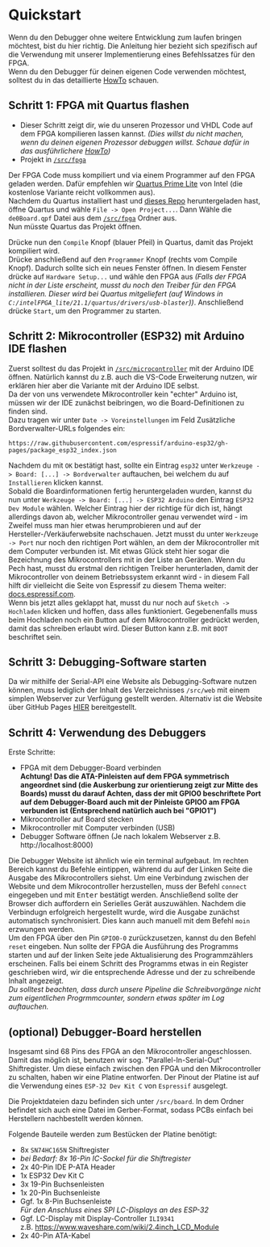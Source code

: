 # Quickstart

Wenn du den Debugger ohne weitere Entwicklung zum laufen bringen möchtest, bist du hier richtig. Die Anleitung hier bezieht sich spezifisch auf die Verwendung mit unserer Implementierung eines Befehlssatzes für den FPGA.  
Wenn du den Debugger für deinen eigenen Code verwenden möchtest, solltest du in das detaillierte [HowTo](/docs/HowTo) schauen.

## Schritt 1: FPGA mit Quartus flashen
- Dieser Schritt zeigt dir, wie du unseren Prozessor und VHDL Code auf dem FPGA kompilieren lassen kannst. *(Dies willst du nicht machen, wenn du deinen eigenen Prozessor debuggen willst. Schaue dafür in das ausführlichere [HowTo](/docs/HowTo))* 
- Projekt in [`/src/fpga`](https://github.com/kritzl/FPGA-Debugger/tree/main/src/fpga)

Der FPGA Code muss kompiliert und via einem Programmer auf den FPGA geladen werden. Dafür empfehlen wir [Quartus Prime Lite](https://www.intel.de/content/www/de/de/software/programmable/quartus-prime/download.html) von Intel (die kostenlose Variante reicht vollkommen aus).  
Nachdem du Quartus installiert hast und [dieses Repo](https://github.com/kritzl/FPGA-Debugger) heruntergeladen hast, öffne Quartus und wähle `File -> Open Project...`. Dann Wähle die `de0Board.qpf` Datei aus dem [`/src/fpga`](https://github.com/kritzl/FPGA-Debugger/tree/main/src/fpga) Ordner aus.  
Nun müsste Quartus das Projekt öffnen.

Drücke nun den `Compile` Knopf (blauer Pfeil) in Quartus, damit das Projekt kompiliert wird.  
Drücke anschließend auf den `Programmer` Knopf (rechts vom Compile Knopf). Dadurch sollte sich ein neues Fenster öffnen. In diesem Fenster drücke auf `Hardware Setup...` und wähle den FPGA aus *(Falls der FPGA nicht in der Liste erscheint, musst du noch den Treiber für den FPGA installieren. Dieser wird bei Quartus mitgeliefert (auf Windows in `C:/intelFPGA_lite/21.1/quartus/drivers/usb-blaster`))*. Anschließend drücke `Start`, um den Programmer zu starten.

## Schritt 2: Mikrocontroller (ESP32) mit Arduino IDE flashen
Zuerst solltest du das Projekt in [`/src/microcontroller`](https://github.com/kritzl/FPGA-Debugger/tree/main/src/microcontroller) mit der Arduino IDE öffnen. Natürlich kannst du z.B. auch die VS-Code Erweiterung nutzen, wir erklären hier aber die Variante mit der Arduino IDE selbst.  
Da der von uns verwendete Mikrocontroller kein "echter" Arduino ist, müssen wir der IDE zunächst beibringen, wo die Board-Definitionen zu finden sind.  
Dazu tragen wir unter `Date -> Voreinstellungen` im Feld Zusätzliche Bordverwalter-URLs folgendes ein:
```
https://raw.githubusercontent.com/espressif/arduino-esp32/gh-pages/package_esp32_index.json
```
Nachdem du mit `OK` bestätigt hast, sollte ein Eintrag `esp32` unter `Werkzeuge -> Board: [...] -> Bordverwalter` auftauchen, bei welchem du auf `Installieren` klicken kannst.  
Sobald die Boardinformationen fertig heruntergeladen wurden, kannst du nun unter `Werkzeuge -> Board: [...] -> ESP32 Arduino` den Eintrag `ESP32 Dev Module` wählen. Welcher Eintrag hier der richtige für dich ist, hängt allerdings davon ab, welcher Mikrocontroller genau verwendet wird - im Zweifel muss man hier etwas herumprobieren und auf der Hersteller-/Verkäuferwebsite nachschauen. Jetzt musst du unter `Werkzeuge -> Port` nur noch den richtigen Port wählen, an dem der Mikrocontroller mit dem Computer verbunden ist. Mit etwas Glück steht hier sogar die Bezeichnung des Mikrocontrollers mit in der Liste an Geräten. Wenn du Pech hast, musst du erstmal den richtigen Treiber herunterladen, damit der Mikrocontroller von deinem Betriebssystem erkannt wird - in diesem Fall hilft dir vielleicht die Seite von Espressif zu diesem Thema weiter: [docs.espressif.com](https://docs.espressif.com/projects/esp-idf/en/latest/esp32/get-started/establish-serial-connection.html).  
Wenn bis jetzt alles geklappt hat, musst du nur noch auf `Sketch -> Hochladen` klicken und hoffen, dass alles funktioniert. Gegebenenfalls muss beim Hochladen noch ein Button auf dem Mikrocontroller gedrückt werden, damit das schreiben erlaubt wird. Dieser Button kann z.B. mit `BOOT` beschriftet sein.


## Schritt 3: Debugging-Software starten
Da wir mithilfe der Serial-API eine Website als Debugging-Software nutzen können, muss lediglich der Inhalt des Verzeichnisses `/src/web` mit einem simplen Webserver zur Verfügung gestellt werden. Alternativ ist die Website über GitHub Pages [HIER](https://kritzl.github.io/FPGA-Debugger/) bereitgestellt.

## Schritt 4: Verwendung des Debuggers
Erste Schritte:
- FPGA mit dem Debugger-Board verbinden  
  **Achtung! Das die ATA-Pinleisten auf dem FPGA symmetrisch angeordnet sind (die Auskerbung zur orientierung zeigt zur Mitte des Boards) musst du darauf Achten, dass der mit GPIO0 beschriftete Port auf dem Debugger-Board auch mit der Pinleiste GPIO0 am FPGA verbunden ist (Entsprechend natürlich auch bei "GPIO1")**
- Mikrocontroller auf Board stecken
- Mikrocontroller mit Computer verbinden (USB)
- Debugger Software öffnen (Je nach lokalem Webserver z.B. http://localhost:8000)

Die Debugger Website ist ähnlich wie ein terminal aufgebaut.
Im rechten Bereich kannst du Befehle eintippen, während du auf der Linken Seite die Ausgabe des Mikrocontrollers siehst.
Um eine Verbindung zwischen der Website und dem Mikrocontroller herzustellen, muss der Befehl `connect` eingegeben und mit <kbd>Enter</kbd> bestätigt werden.
Anschließend sollte der Browser dich auffordern ein Serielles Gerät auszuwählen. Nachdem die Verbindugn erfolgreich hergestellt wurde, wird die Ausgabe zunächst automatisch synchronisiert. Dies kann auch manuell mit dem Befehl `moin` erzwungen werden.  
Um den FPGA über den Pin `GPIO0-0` zurückzusetzen, kannst du den Befehl `reset` eingeben. Nun sollte der FPGA die Ausführung des Programms starten und auf der linken Seite jede Aktualisierung des Programmzählers erscheinen. Falls bei einem Schritt des Programms etwas in ein Register geschrieben wird, wir die entsprechende Adresse und der zu schreibende Inhalt angezeigt.  
*Du solltest beachten, dass durch unsere Pipeline die Schreibvorgänge nicht zum eigentlichen Progrmmcounter, sondern etwas später im Log auftauchen.*

## (optional) Debugger-Board herstellen
Insgesamt sind 68 Pins des FPGA an den Mikrocontroller angeschlossen. Damit das möglich ist, benutzen wir sog. "Parallel-In-Serial-Out" Shiftregister.
Um diese einfach zwischen den FPGA und den Mikrocontroller zu schalten, haben wir eine Platine entworfen. Der Pinout der Platine ist auf die Verwendung eines `ESP-32 Dev Kit C` von `Espressif` ausgelegt.

Die Projektdateien dazu befinden sich unter `/src/board`. In dem Ordner befindet sich auch eine Datei im Gerber-Format, sodass PCBs einfach bei Herstellern nachbestellt werden können.

Folgende Bauteile werden zum Bestücken der Platine benötigt:
- 8x `SN74HC165N` Shiftregister
- *bei Bedarf: 8x 16-Pin IC-Sockel für die Shiftregister*
- 2x 40-Pin IDE P-ATA Header
- 1x ESP32 Dev Kit C
- 3x 19-Pin Buchsenleisten
- 1x 20-Pin Buchsenleiste
- Ggf. 1x 8-Pin Buchsenleiste  
  *Für den Anschluss eines SPI LC-Displays an des ESP-32*
- Ggf. LC-Display mit Display-Controller `ILI9341`  
  z.B. https://www.waveshare.com/wiki/2.4inch_LCD_Module
- 2x 40-Pin ATA-Kabel